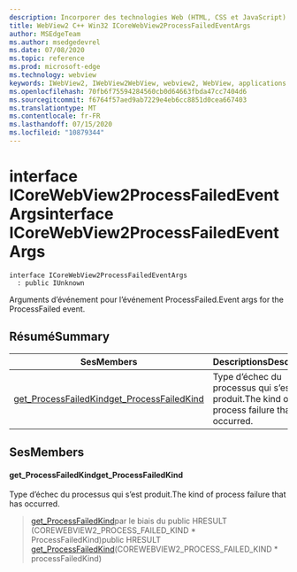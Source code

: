 ```yaml
---
description: Incorporer des technologies Web (HTML, CSS et JavaScript) dans vos applications natives avec le contrôle Microsoft Edge WebView2
title: WebView2 C++ Win32 ICoreWebView2ProcessFailedEventArgs
author: MSEdgeTeam
ms.author: msedgedevrel
ms.date: 07/08/2020
ms.topic: reference
ms.prod: microsoft-edge
ms.technology: webview
keywords: IWebView2, IWebView2WebView, webview2, WebView, applications Win32, Win32, Edge, ICoreWebView2, ICoreWebView2Controller, contrôle de navigateur, html Edge, ICoreWebView2ProcessFailedEventArgs
ms.openlocfilehash: 70fb6f75594284560cb0d64663fbda47cc7404d6
ms.sourcegitcommit: f6764f57aed9ab7229e4eb6cc8851d0cea667403
ms.translationtype: MT
ms.contentlocale: fr-FR
ms.lasthandoff: 07/15/2020
ms.locfileid: "10879344"
---
```

# <span data-ttu-id="b71f5-104">interface ICoreWebView2ProcessFailedEventArgs</span><span class="sxs-lookup"><span data-stu-id="b71f5-104">interface ICoreWebView2ProcessFailedEventArgs</span></span> 

```
interface ICoreWebView2ProcessFailedEventArgs
  : public IUnknown
```

<span data-ttu-id="b71f5-105">Arguments d’événement pour l’événement ProcessFailed.</span><span class="sxs-lookup"><span data-stu-id="b71f5-105">Event args for the ProcessFailed event.</span></span>

## <span data-ttu-id="b71f5-106">Résumé</span><span class="sxs-lookup"><span data-stu-id="b71f5-106">Summary</span></span>

 <span data-ttu-id="b71f5-107">Ses</span><span class="sxs-lookup"><span data-stu-id="b71f5-107">Members</span></span>                        | <span data-ttu-id="b71f5-108">Descriptions</span><span class="sxs-lookup"><span data-stu-id="b71f5-108">Descriptions</span></span>
--------------------------------|---------------------------------------------
[<span data-ttu-id="b71f5-109">get_ProcessFailedKind</span><span class="sxs-lookup"><span data-stu-id="b71f5-109">get_ProcessFailedKind</span></span>](#get_processfailedkind) | <span data-ttu-id="b71f5-110">Type d’échec du processus qui s’est produit.</span><span class="sxs-lookup"><span data-stu-id="b71f5-110">The kind of process failure that has occurred.</span></span>

## <span data-ttu-id="b71f5-111">Ses</span><span class="sxs-lookup"><span data-stu-id="b71f5-111">Members</span></span>

#### <span data-ttu-id="b71f5-112">get_ProcessFailedKind</span><span class="sxs-lookup"><span data-stu-id="b71f5-112">get_ProcessFailedKind</span></span> 

<span data-ttu-id="b71f5-113">Type d’échec du processus qui s’est produit.</span><span class="sxs-lookup"><span data-stu-id="b71f5-113">The kind of process failure that has occurred.</span></span>

> <span data-ttu-id="b71f5-114">[get_ProcessFailedKind](#get_processfailedkind)par le biais du public HRESULT (COREWEBVIEW2_PROCESS_FAILED_KIND \* ProcessFailedKind)</span><span class="sxs-lookup"><span data-stu-id="b71f5-114">public HRESULT [get_ProcessFailedKind](#get_processfailedkind)(COREWEBVIEW2_PROCESS_FAILED_KIND \* processFailedKind)</span></span>

